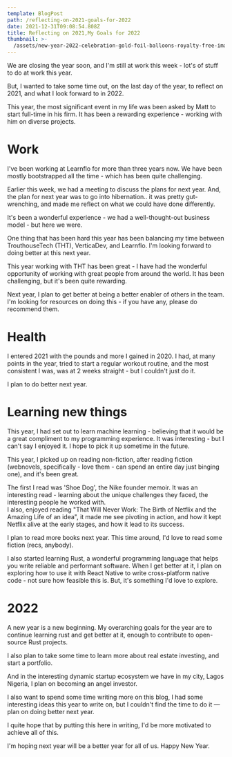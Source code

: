 ```yaml
---
template: BlogPost
path: /reflecting-on-2021-goals-for-2022
date: 2021-12-31T09:08:54.808Z
title: Reflecting on 2021,My Goals for 2022
thumbnail: >-
  /assets/new-year-2022-celebration-gold-foil-balloons-royalty-free-image-1639158747.jpg
---
```

<!--StartFragment-->

We are closing the year soon, and I'm still at work this week - lot's of stuff to do at work this year. 

But, I wanted to take some time out, on the last day of the year, to reflect on 2021, and what I look forward to in 2022. 

This year, the most significant event in my life was been asked by Matt to start full-time in his firm. It has been a rewarding experience - working with him on diverse projects. 







# Work

I've been working at Learnflo for more than three years now. We have been mostly bootstrapped all the time - which has been quite challenging. 

Earlier this week, we had a meeting to discuss the plans for next year. And, the plan for next year was to go into hibernation.. it was pretty gut-wrenching, and made me reflect on what we could have done differently.

It's been a wonderful experience - we had a well-thought-out business model - but here we were. 

One thing that has been hard this year has been balancing my time between TrouthouseTech (THT), VerticaDev, and Learnflo. I'm looking forward to doing better at this next year.

This year working with THT has been great - I have had the wonderful opportunity of working with great people from around the world. It has been challenging, but it's been quite rewarding. 

Next year, I plan to get better at being a better enabler of others in the team. I'm looking for resources on doing this - if you have any, please do recommend them. 







# Health

I entered 2021 with the pounds and more I gained in 2020. I had, at many points in the year, tried to start a regular workout routine, and the most consistent I was, was at 2 weeks straight - but I couldn't just do it. 

I plan to do better next year. 





# Learning new things

This year, I had set out to learn machine learning - believing that it would be a great compliment to my programming experience.  It was interesting - but I can't say I enjoyed it. I hope to pick it up sometime in the future. 

This year, I picked up on reading non-fiction, after reading fiction (webnovels, specifically - love them - can spend an entire day just binging one), and it's been great.  

The first I read was 'Shoe Dog', the Nike founder memoir. It was an interesting read - learning about the unique challenges they faced, the interesting people he worked with. \
I also, enjoyed reading "That Will Never Work: The Birth of Netflix and the Amazing Life of an idea", it made me see pivoting in action, and how it kept Netflix alive at the early stages, and how it lead to its success. 

I plan to read more books next year. This time around, I'd love to read some fiction (recs, anybody). 

I also started learning Rust, a wonderful programming language that helps you write reliable and performant software. When I get better at it, I plan on exploring how to use it with React Native to write cross-platform native code - not sure how feasible this is. But, it's something I'd love to explore. 







# 2022

A new year is a new beginning. My overarching goals for the year are to continue learning rust and get better at it,     enough to contribute to open-source Rust projects. 

I also plan to take some time to learn more about real estate investing, and start a portfolio. 

And in the interesting dynamic startup ecosystem we have in my city, Lagos Nigeria, I plan on becoming an angel investor.  

I also want to spend some time writing more on this blog, I had some interesting ideas this year to write on, but I couldn't find the time to do it — plan on doing better next year. 

I quite hope that by putting this here in writing, I'd be more motivated to achieve all of this. 

I'm hoping next year will be a better year for all of us. Happy New Year.

<!--EndFragment-->

